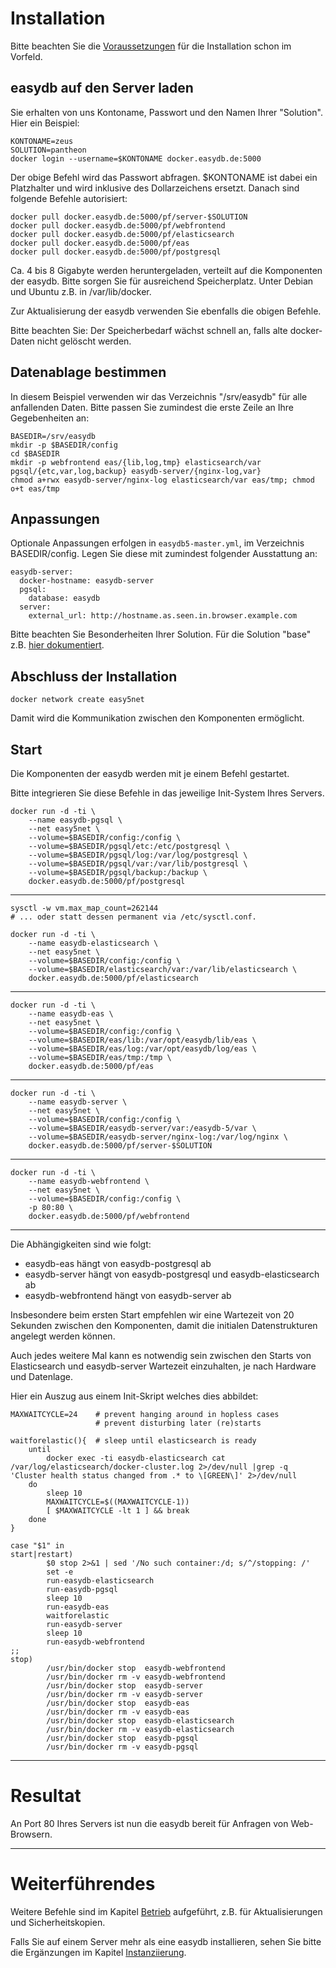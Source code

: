 # Installation

Bitte beachten Sie die [Voraussetzungen](/sysadmin/requirements/requirements.html) für die Installation schon im Vorfeld.

## easydb auf den Server laden

Sie erhalten von uns Kontoname, Passwort und den Namen Ihrer "Solution". Hier ein Beispiel:

    KONTONAME=zeus
    SOLUTION=pantheon
    docker login --username=$KONTONAME docker.easydb.de:5000

Der obige Befehl wird das Passwort abfragen. $KONTONAME ist dabei ein Platzhalter und wird inklusive des Dollarzeichens ersetzt. Danach sind folgende Befehle autorisiert:

    docker pull docker.easydb.de:5000/pf/server-$SOLUTION
    docker pull docker.easydb.de:5000/pf/webfrontend
    docker pull docker.easydb.de:5000/pf/elasticsearch
    docker pull docker.easydb.de:5000/pf/eas
    docker pull docker.easydb.de:5000/pf/postgresql

Ca. 4 bis 8 Gigabyte werden heruntergeladen, verteilt auf die Komponenten der easydb.
Bitte sorgen Sie für ausreichend Speicherplatz. Unter Debian und Ubuntu z.B. in /var/lib/docker.

Zur Aktualisierung der easydb verwenden Sie ebenfalls die obigen Befehle.

Bitte beachten Sie: Der Speicherbedarf wächst schnell an, falls alte docker-Daten nicht gelöscht werden.

## Datenablage bestimmen

In diesem Beispiel verwenden wir das Verzeichnis "/srv/easydb" für alle anfallenden Daten. Bitte passen Sie zumindest die erste Zeile an Ihre Gegebenheiten an:

    BASEDIR=/srv/easydb
    mkdir -p $BASEDIR/config
    cd $BASEDIR
    mkdir -p webfrontend eas/{lib,log,tmp} elasticsearch/var pgsql/{etc,var,log,backup} easydb-server/{nginx-log,var}
    chmod a+rwx easydb-server/nginx-log elasticsearch/var eas/tmp; chmod o+t eas/tmp

## Anpassungen

Optionale Anpassungen erfolgen in `easydb5-master.yml`, im Verzeichnis BASEDIR/config. Legen Sie diese mit zumindest folgender Ausstattung an:

    easydb-server:
      docker-hostname: easydb-server
      pgsql:
        database: easydb
      server:
        external_url: http://hostname.as.seen.in.browser.example.com

Bitte beachten Sie Besonderheiten Ihrer Solution. Für die Solution "base" z.B. [hier dokumentiert](../../solutions/base/base.html).

## Abschluss der Installation

    docker network create easy5net

Damit wird die Kommunikation zwischen den Komponenten ermöglicht.


## Start

Die Komponenten der easydb werden mit je einem Befehl gestartet.

Bitte integrieren Sie diese Befehle in das jeweilige Init-System Ihres Servers.

    docker run -d -ti \
        --name easydb-pgsql \
        --net easy5net \
        --volume=$BASEDIR/config:/config \
        --volume=$BASEDIR/pgsql/etc:/etc/postgresql \
        --volume=$BASEDIR/pgsql/log:/var/log/postgresql \
        --volume=$BASEDIR/pgsql/var:/var/lib/postgresql \
        --volume=$BASEDIR/pgsql/backup:/backup \
        docker.easydb.de:5000/pf/postgresql

---

	sysctl -w vm.max_map_count=262144
	# ... oder statt dessen permanent via /etc/sysctl.conf.

    docker run -d -ti \
        --name easydb-elasticsearch \
        --net easy5net \
        --volume=$BASEDIR/config:/config \
        --volume=$BASEDIR/elasticsearch/var:/var/lib/elasticsearch \
        docker.easydb.de:5000/pf/elasticsearch

---

    docker run -d -ti \
        --name easydb-eas \
        --net easy5net \
        --volume=$BASEDIR/config:/config \
        --volume=$BASEDIR/eas/lib:/var/opt/easydb/lib/eas \
        --volume=$BASEDIR/eas/log:/var/opt/easydb/log/eas \
        --volume=$BASEDIR/eas/tmp:/tmp \
        docker.easydb.de:5000/pf/eas

---

    docker run -d -ti \
        --name easydb-server \
        --net easy5net \
        --volume=$BASEDIR/config:/config \
        --volume=$BASEDIR/easydb-server/var:/easydb-5/var \
        --volume=$BASEDIR/easydb-server/nginx-log:/var/log/nginx \
        docker.easydb.de:5000/pf/server-$SOLUTION

---

    docker run -d -ti \
        --name easydb-webfrontend \
        --net easy5net \
        --volume=$BASEDIR/config:/config \
        -p 80:80 \
        docker.easydb.de:5000/pf/webfrontend

---

Die Abhängigkeiten sind wie folgt:

* easydb-eas hängt von easydb-postgresql ab
* easydb-server hängt von easydb-postgresql und easydb-elasticsearch ab
* easydb-webfrontend hängt von easydb-server ab


Insbesondere beim ersten Start empfehlen wir eine Wartezeit von 20 Sekunden zwischen den Komponenten, damit die initialen Datenstrukturen angelegt werden können.

Auch jedes weitere Mal kann es notwendig sein zwischen den Starts von Elasticsearch und easydb-server Wartezeit einzuhalten, je nach Hardware und Datenlage.

Hier ein Auszug aus einem Init-Skript welches dies abbildet:

~~~~
MAXWAITCYCLE=24    # prevent hanging around in hopless cases
                   # prevent disturbing later (re)starts

waitforelastic(){  # sleep until elasticsearch is ready
    until
        docker exec -ti easydb-elasticsearch cat /var/log/elasticsearch/docker-cluster.log 2>/dev/null |grep -q 'Cluster health status changed from .* to \[GREEN\]' 2>/dev/null
    do
        sleep 10
        MAXWAITCYCLE=$((MAXWAITCYCLE-1))
        [ $MAXWAITCYCLE -lt 1 ] && break
    done
}

case "$1" in
start|restart)
        $0 stop 2>&1 | sed '/No such container:/d; s/^/stopping: /'
        set -e
        run-easydb-elasticsearch
        run-easydb-pgsql
        sleep 10
        run-easydb-eas
        waitforelastic
        run-easydb-server
        sleep 10
        run-easydb-webfrontend
;;
stop)
        /usr/bin/docker stop  easydb-webfrontend
        /usr/bin/docker rm -v easydb-webfrontend
        /usr/bin/docker stop  easydb-server
        /usr/bin/docker rm -v easydb-server
        /usr/bin/docker stop  easydb-eas
        /usr/bin/docker rm -v easydb-eas
        /usr/bin/docker stop  easydb-elasticsearch
        /usr/bin/docker rm -v easydb-elasticsearch
        /usr/bin/docker stop  easydb-pgsql
        /usr/bin/docker rm -v easydb-pgsql
~~~~

---

# Resultat

An Port 80 Ihres Servers ist nun die easydb bereit für Anfragen von Web-Browsern.

---

# Weiterführendes

Weitere Befehle sind im Kapitel [Betrieb](../betrieb/betrieb.html) aufgeführt, z.B. für Aktualisierungen und Sicherheitskopien.

Falls Sie auf einem Server mehr als eine easydb installieren, sehen Sie bitte die Ergänzungen im Kapitel [Instanziierung](../instances/instances.html).

